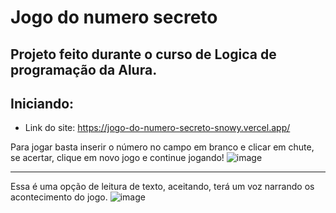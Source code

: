 # Jogo do numero secreto

## Projeto feito durante o curso de Logica de programação da Alura.

## Iniciando:

  - Link do site:
https://jogo-do-numero-secreto-snowy.vercel.app/

Para jogar basta inserir o número no campo em branco e clicar em chute, se acertar, clique em novo jogo e continue jogando!
![image](https://github.com/CauaSiCa29/Jogo_do_numero_secreto/assets/105356310/d126763e-b574-4520-bab5-4f209b7e073f)


----

Essa é uma opção de leitura de texto, aceitando, terá um voz narrando os acontecimento do jogo.
![image](https://github.com/CauaSiCa29/Jogo_do_numero_secreto/assets/105356310/8d60d89c-05c1-4f9d-b2b5-736eb6c69957)
